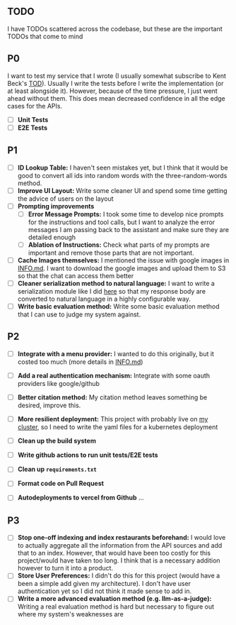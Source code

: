 ## TODO

I have TODOs scattered across the codebase, but these are the important TODOs that come to mind

## P0
I want to test my service that I wrote (I usually somewhat subscribe to Kent Beck's [TOD](https://www.oreilly.com/library/view/test-driven-development/0321146530/)). Usually I write the tests before I write the implementation (or at least alongside it). However, because of the time pressure, I just went ahead without them. This does mean decreased confidence in all the edge cases for the APIs.

- [ ] **Unit Tests**
- [ ] **E2E Tests**

## P1
- [ ] **ID Lookup Table:** I haven't seen mistakes yet, but I think that it would be good to convert all ids into random words with the three-random-words method.
- [ ] **Improve UI Layout:** Write some cleaner UI and spend some time getting the advice of users on the layout
- [ ] **Prompting improvements** 
  - [ ] **Error Message Prompts:** I took some time to develop nice prompts for the instructions and tool calls, but I want to analyze the error messages I am passing back to the assistant and make sure they are detailed enough
  - [ ] **Ablation of Instructions:** Check what parts of my prompts are important and remove those parts that are not important.
- [ ] **Cache Images themselves:** I mentioned the issue with google images in [INFO.md](https://github.com/sachiniyer/meal-finder/blob/master/INFO.md#qa). I want to download the google images and upload them to S3 so that the chat can access them better
- [ ] **Cleaner serialization method to natural language:** I want to write a serialization module like I did [here](https://github.com/sachiniyer/order-assistant/blob/e2ec02e586aec6724cc3b706293bfcaf1f8d1d26/src/order.rs#L26) so that my response body are converted to natural language in a highly configurable way.
- [ ] **Write basic evaluation method:** Write some basic evaluation method that I can use to judge my system against.

## P2
- [ ] **Integrate with a menu provider:** I wanted to do this originally, but it costed too much (more details in [INFO.md](https://github.com/sachiniyer/meal-finder/blob/master/INFO.md#qa))
- [ ] **Add a real authentication mechanism:** Integrate with some oauth providers like google/github
- [ ] **Better citation method:** My citation method leaves something be desired, improve this.

- [ ] **More resilient deployment:** This project with probably live on [my cluster](https://wiki.sachiniyer.com/#!index.md), so I need to write the yaml files for a kubernetes deployment
- [ ] **Clean up the build system**
- [ ] **Write github actions to run unit tests/E2E tests** 
- [ ] **Clean up `requirements.txt`**
- [ ] **Format code on Pull Request**
- [ ] **Autodeployments to vercel from Github**
...

## P3
- [ ] **Stop one-off indexing and index restaurants beforehand:** I would love to actually aggregate all the information from the API sources and add that to an index. However, that would have been too costly for this project/would have taken too long. I think that is a necessary addition however to turn it into a product.
- [ ] **Store User Preferences:** I didn't do this for this project (would have a been a simple add given my architecture). I don't have user authentication yet so I did not think it made sense to add in.
- [ ] **Write a more advanced evaluation method (e.g. llm-as-a-judge):** Writing a real evaluation method is hard but necessary to figure out where my system's weaknesses are
